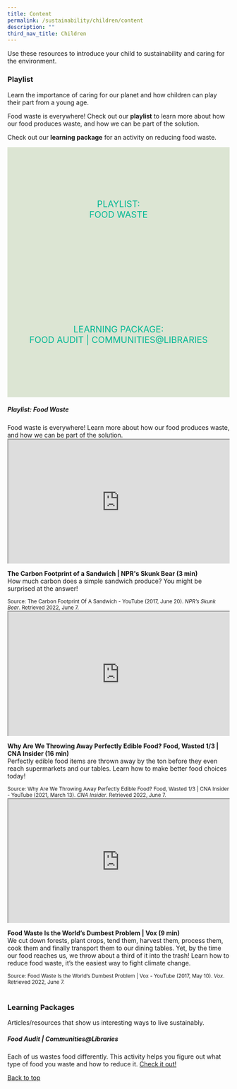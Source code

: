 ```yaml
---
title: Content
permalink: /sustainability/children/content
description: ""
third_nav_title: Children
---
```

<style type="text/css">
/* Links */
.content a { color: #322987; }
.content a:focus,
.content a:hover { color: #28216c; }

/* Button Outline */
.bp-button { padding-left: 1.5rem; padding-right: 1.5rem; }
.bp-button.is-primary-outline { border: 1px solid #322987; color: #322987; background-color: transparent; text-decoration: none; }
.bp-button.is-primary-outline:focus,
.bp-button.is-primary-outline:hover { border: 1px solid #322987; color: #cff2e8; background-color: #322987; text-decoration: none; }

/* Responsive Iframe */
.responsive-iframe { position: absolute; top: 0; left: 0; bottom: 0; right: 0; width: 100%; height: 100%; }
.responsive-iframe-container { position: relative; overflow: hidden; width: 100%; }
.responsive-iframe-container.ratio-16by9 { padding-top: 56.25%; }
.responsive-iframe-container.ratio-4by3 { padding-top: 75%; }
.responsive-iframe-container.ratio-3by2 { padding-top: 66.66%; }
.responsive-iframe-container.ratio-1by1 { padding-top: 100%; }

/* Click Box */
.clickbox { display: block; position: relative; width: 100%; padding-bottom: 56.25%; background-color: transparent; }
.clickbox span { padding: .5rem; }
.clickbox a { position: absolute; display: flex; width: 100%; height: 100%; align-items: center; justify-content: center; font-size: 1.25rem; text-align: center; text-decoration: none; text-transform: uppercase; }
.clickbox a:focus,
.clickbox a:hover { text-decoration: none; }

/* Mint Jade */
.clickbox.is-mint-jade { background-color: #dce5d3; color: #00b794; }
.clickbox.is-mint-jade a { color: #00b794; }
.clickbox.is-mint-jade a:focus,
.clickbox.is-mint-jade a:hover { background-color: #00b794; color: #dce5d3; }	
</style>

Use these resources to introduce your child to sustainability and caring for the environment.

<h3><b>Playlist</b></h3>
Learn the importance of caring for our planet and how children can play their part from a young age.

Food waste is everywhere! Check out our **playlist** to learn more about how our food produces waste, and how we can be part of the solution.

Check out our **learning package** for an activity on reducing food waste.

<div class="row is-multiline">
  <div class="col is-one-half">
    <div class="clickbox is-mint-jade">
      <a href="#playlist-foodwaste">
        <span>Playlist:<br>Food Waste</span>
      </a>
    </div>
  </div>
  <div class="col is-one-half">
    <div class="clickbox is-mint-jade">
      <a href="#lp-foodaudit">
        <span>Learning Package:<br>Food Audit | Communities@Libraries</span>
      </a>
    </div>
  </div>
  </div>


<h5 class="margin--bottom--lg" id="playlist-foodwaste"><b>Playlist: Food Waste</b></h5>
Food waste is everywhere! Learn more about how our food produces waste, and how we can be part of the solution.


<div class="row is-multiline margin--bottom--lg">
  <div class="col is-two-fifths">
    <div class="responsive-iframe-container ratio-16by9">
      <iframe src="https://www.youtube.com/embed/jRQEi-C5GDg" class="responsive-iframe"></iframe>
    </div>
  </div>
  <div class="col is-three-fifths">
    <p><b class="has-text-indigo">The Carbon Footprint of a Sandwich | NPR's Skunk Bear (3 min) </b><br>
How much carbon does a simple sandwich produce? You might be surprised at the answer!</p>
   <small>Source: The Carbon Footprint Of A Sandwich - YouTube (2017, June 20). <i>NPR’s Skunk Bear</i>. Retrieved 2022, June 7.</small>
  </div>
</div>

<div class="row is-multiline margin--bottom--lg">
  <div class="col is-two-fifths">
    <div class="responsive-iframe-container ratio-16by9">
      <iframe src="https://www.youtube.com/embed/cKjnKcCKve8" class="responsive-iframe"></iframe>
    </div>
  </div>
  <div class="col is-three-fifths">
<p><b class="has-text-indigo">Why Are We Throwing Away Perfectly Edible Food? Food, Wasted 1/3 | CNA Insider (16 min)</b><br>
Perfectly edible food items are thrown away by the ton before they even reach supermarkets and our tables. Learn how to make better food choices today!</p>
    <small>Source: Why Are We Throwing Away Perfectly Edible Food? Food, Wasted 1/3 | CNA Insider - YouTube (2021, March 13). <i>CNA Insider</i>. Retrieved 2022, June 7.</small>
  </div>
</div>

<div class="row is-multiline">
  <div class="col is-two-fifths">
    <div class="responsive-iframe-container ratio-16by9">
      <iframe src="https://www.youtube.com/embed/6RlxySFrkIM" class="responsive-iframe"></iframe>
    </div>
  </div>
  <div class="col is-three-fifths">
    <p><b class="has-text-indigo">Food Waste Is the World’s Dumbest Problem | Vox (9 min)</b><br>
We cut down forests, plant crops, tend them, harvest them, process them, cook them and finally transport them to our dining tables. Yet, by the time our food reaches us, we throw about a third of it into the trash! Learn how to reduce food waste, it’s the easiest way to fight climate change.</p>
    <small>Source: Food Waste Is the World’s Dumbest Problem | Vox - YouTube (2017, May 10). <i>Vox</i>. Retrieved 2022, June 7.</small>
  </div>
</div>
<br>


<h3 class="margin--bottom--lg" id="lp-foodaudit"><b>Learning Packages</b></h3>
Articles/resources that show us interesting ways to live sustainably.

<h5><b>Food Audit | Communities@Libraries</b></h5>

Each of us wastes food differently. This activity helps you figure out what type of food you waste and how to reduce it. <a target="_blank" href="https://go.gov.sg/nlb-foodaudit">Check it out!</a>

<p class="has-text-right margin--top--xl"><a href="#main-content">Back to top</a></p>
